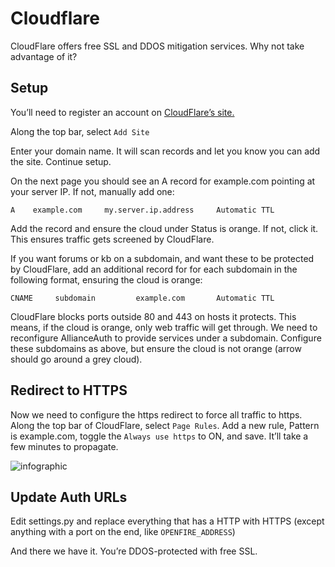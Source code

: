 # Cloudflare

CloudFlare offers free SSL and DDOS mitigation services. Why not take advantage of it?

## Setup

You’ll need to register an account on [CloudFlare’s site.](https://www.cloudflare.com/)

Along the top bar, select `Add Site`

Enter your domain name. It will scan records and let you know you can add the site. Continue setup.

On the next page you should see an A record for example.com pointing at your server IP. If not, manually add one:

    A    example.com     my.server.ip.address     Automatic TTL

Add the record and ensure the cloud under Status is orange. If not, click it. This ensures traffic gets screened by CloudFlare.

If you want forums or kb on a subdomain, and want these to be protected by CloudFlare, add an additional record for for each subdomain in the following format, ensuring the cloud is orange:

    CNAME     subdomain         example.com       Automatic TTL

CloudFlare blocks ports outside 80 and 443 on hosts it protects. This means, if the cloud is orange, only web traffic will get through. We need to reconfigure AllianceAuth to provide services under a subdomain. Configure these subdomains as above, but ensure the cloud is not orange (arrow should go around a grey cloud).

## Redirect to HTTPS

Now we need to configure the https redirect to force all traffic to https. Along the top bar of CloudFlare, select `Page Rules`. Add a new rule, Pattern is example.com, toggle the `Always use https` to ON, and save. It’ll take a few minutes to propagate. 

![infographic](http://i.stack.imgur.com/VUBvo.jpg)

## Update Auth URLs

Edit settings.py and replace everything that has a HTTP with HTTPS (except anything with a port on the end, like `OPENFIRE_ADDRESS`)

And there we have it. You’re DDOS-protected with free SSL.
